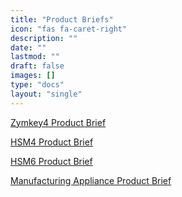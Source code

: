 ```yaml
---
title: "Product Briefs"
icon: "fas fa-caret-right"
description: ""
date: ""
lastmod: ""
draft: false
images: []
type: "docs"
layout: "single"
---
```


<p><a href="https://www.zymbit.com/datasheets/zymkey-4i">Zymkey4 Product Brief</a></p>
<p><a href="https://www.zymbit.com/datasheets/hsm4">HSM4 Product Brief</a></p>
<p><a href="https://www.zymbit.com/datasheets/hsm6">HSM6 Product Brief</a></p>
<p><a href="https://www.zymbit.com/datasheets/manufacturing-appliance-1">Manufacturing Appliance Product Brief</a></p>